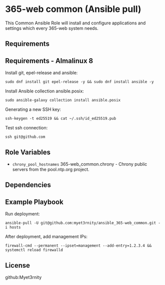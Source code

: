 365-web common (Ansible pull)
===================

This Common Ansible Role will install and configure applications and settings which every 365-web system needs.

Requirements
------------

## Requirements - Almalinux 8

Install git, epel-release and ansible:

    sudo dnf install git epel-release -y && sudo dnf install ansible -y

Install Ansible collection ansible.posix:

    sudo ansible-galaxy collection install ansible.posix

Generating a new SSH key:

    ssh-keygen -t ed25519 && cat ~/.ssh/id_ed25519.pub

Test ssh connection:

    ssh git@github.com

Role Variables
--------------
- `chrony_pool_hostnames` 365-web_common.chrony - Chrony public servers from the pool.ntp.org project.

Dependencies
------------

Example Playbook
----------------

Run deployment:

    ansible-pull -U git@github.com:myet3rnity/ansible_365-web_common.git -i hosts

After deployment, add management IPs:

    firewall-cmd --permanent --ipset=management --add-entry=1.2.3.4 && systemctl reload firewalld

License
-------
github:Myet3rnity
